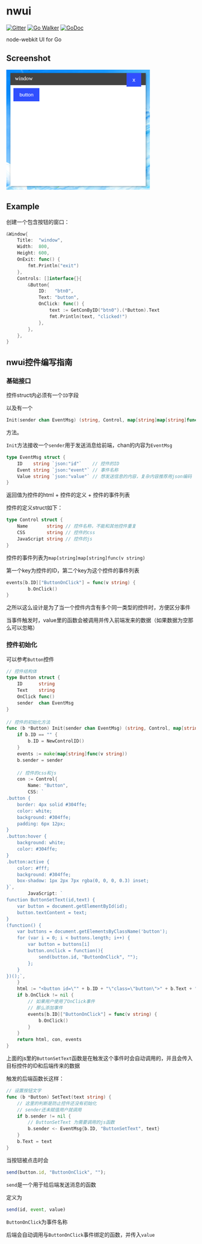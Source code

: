 # nwui

[![Gitter](https://img.shields.io/badge/GITTER-JOIN%20CHAT%20%E2%86%92-brightgreen.svg?style=flat)](https://gitter.im/go-nwui/nwui?utm_source=badge&utm_medium=badge&utm_campaign=pr-badge&utm_content=badge)
[![Go Walker](https://img.shields.io/badge/Go%20Walker-API%20Documentation-green.svg?style=flat)](https://gowalker.org/github.com/go-nwui/nwui)
[![GoDoc](https://img.shields.io/badge/GoDoc-API%20Documentation-blue.svg?style=flat)](http://godoc.org/github.com/go-nwui/nwui)

node-webkit UI for Go

## Screenshot

![screenshot](screenshot.png)

## Example

创建一个包含按钮的窗口：

```go
&Window{
	Title:  "window",
	Width:  800,
	Height: 600,
	OnExit: func() {
		fmt.Println("exit")
	},
	Controls: []interface{}{
		&Button{
			ID:   "btn0",
			Text: "button",
			OnClick: func() {
				text := GetConByID("btn0").(*Button).Text
				fmt.Println(text, "clicked!")
			},
		},
	},
}
```

## nwui控件编写指南

### 基础接口

控件struct内必须有一个`ID`字段

以及有一个

```go
Init(sender chan EventMsg) (string, Control, map[string]map[string]func(v string))
```

方法。

`Init`方法接收一个`sender`用于发送消息给前端，chan的内容为`EventMsg`

```go
type EventMsg struct {
	ID    string `json:"id"`    // 控件的ID
	Event string `json:"event"` // 事件名称
	Value string `json:"value"` // 想发送信息的内容，复杂内容推荐用json编码
}
```

返回值为控件的html + 控件的定义 + 控件的事件列表

控件的定义struct如下：

```go
type Control struct {
	Name       string // 控件名称，不能和其他控件重复
	CSS        string // 控件的css
	JavaScript string // 控件的js
}
```

控件的事件列表为`map[string]map[string]func(v string)`

第一个key为控件的ID，第二个key为这个控件的事件列表

```go
events[b.ID]["ButtonOnClick"] = func(v string) {
		b.OnClick()
}
```

之所以这么设计是为了当一个控件内含有多个同一类型的控件时，方便区分事件

当事件触发时，value里的函数会被调用并传入前端发来的数据（如果数据为空那么可以忽略）

### 控件初始化

可以参考`Button`控件

```go
// 控件结构体
type Button struct {
	ID      string
	Text    string
	OnClick func()
	sender  chan EventMsg
}

// 控件的初始化方法
func (b *Button) Init(sender chan EventMsg) (string, Control, map[string]func(v string)) {
	if b.ID == "" {
		b.ID = NewControlID()
	}
	events := make(map[string]func(v string))
	b.sender = sender

    // 控件的css和js
	con := Control{
		Name: "Button",
		CSS: `
.button {
    border: 4px solid #304ffe;
    color: white;
    background: #304ffe;
    padding: 6px 12px;
}
.button:hover {
    background: white;
    color: #304ffe;
}
.button:active {
    color: #fff;
    background: #304ffe;
    box-shadow: 1px 2px 7px rgba(0, 0, 0, 0.3) inset;
}`,
		JavaScript: `
function ButtonSetText(id,text) {
	var button = document.getElementById(id);
	button.textContent = text;
}
(function() {
	var buttons = document.getElementsByClassName('button');
	for (var i = 0; i < buttons.length; i++) {
		var button = buttons[i]
		button.onclick = function(){
			send(button.id, "ButtonOnClick", "");
		};
	}
})();`,
	}
	html := "<button id=\"" + b.ID + "\"class=\"button\">" + b.Text + "</button>"
	if b.OnClick != nil {
		// 如果用户使用了OnClick事件
		// 那么添加事件
		events[b.ID]["ButtonOnClick"] = func(v string) {
			b.OnClick()
		}
	}
	return html, con, events
}
```

上面的js里的`ButtonSetText`函数是在触发这个事件时会自动调用的，并且会传入目标控件的ID和后端传来的数据

触发的后端函数长这样：

```go
// 设置按钮文字
func (b *Button) SetText(text string) {
	// 这里的判断是防止控件还没有初始化
	// sender还未赋值用户就调用
	if b.sender != nil {
		// ButtonSetText 为需要调用的js函数
		b.sender <- EventMsg{b.ID, "ButtonSetText", text}
	}
	b.Text = text
}
```

当按钮被点击时会

```javascript
send(button.id, "ButtonOnClick", "");
```

`send`是一个用于给后端发送消息的函数

定义为

```javascript
send(id, event, value)
```

`ButtonOnClick`为事件名称

后端会自动调用与`ButtonOnClick`事件绑定的函数，并传入`value`